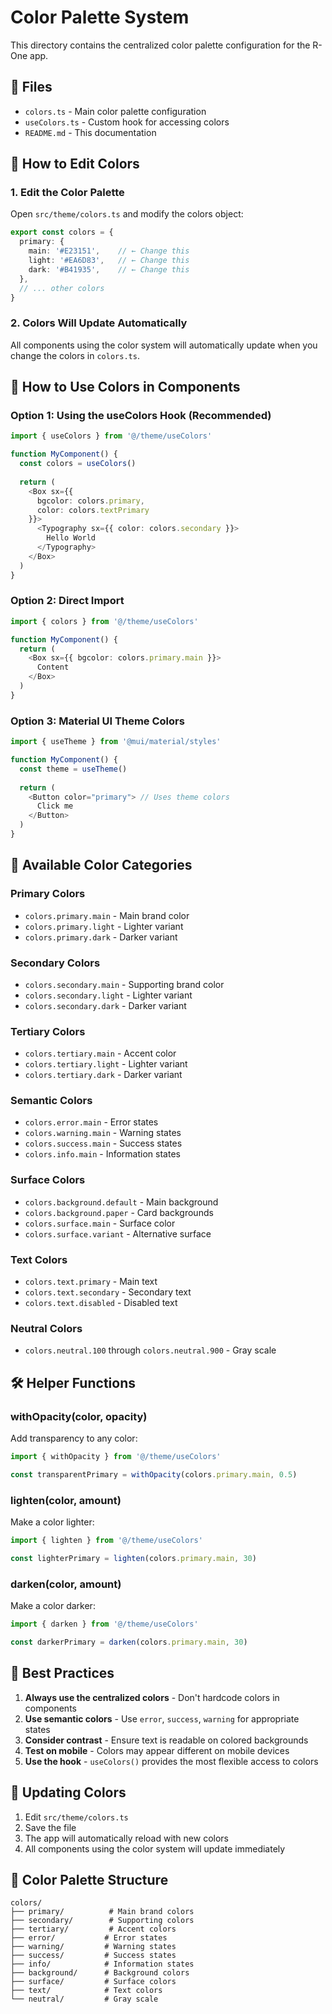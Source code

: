 # Color Palette System

This directory contains the centralized color palette configuration for the R-One app.

## 📁 Files

- `colors.ts` - Main color palette configuration
- `useColors.ts` - Custom hook for accessing colors
- `README.md` - This documentation

## 🎨 How to Edit Colors

### 1. Edit the Color Palette

Open `src/theme/colors.ts` and modify the colors object:

```typescript
export const colors = {
  primary: {
    main: '#E23151',    // ← Change this
    light: '#EA6D83',   // ← Change this
    dark: '#B41935',    // ← Change this
  },
  // ... other colors
}
```

### 2. Colors Will Update Automatically

All components using the color system will automatically update when you change the colors in `colors.ts`.

## 🚀 How to Use Colors in Components

### Option 1: Using the useColors Hook (Recommended)

```typescript
import { useColors } from '@/theme/useColors'

function MyComponent() {
  const colors = useColors()
  
  return (
    <Box sx={{ 
      bgcolor: colors.primary,
      color: colors.textPrimary 
    }}>
      <Typography sx={{ color: colors.secondary }}>
        Hello World
      </Typography>
    </Box>
  )
}
```

### Option 2: Direct Import

```typescript
import { colors } from '@/theme/useColors'

function MyComponent() {
  return (
    <Box sx={{ bgcolor: colors.primary.main }}>
      Content
    </Box>
  )
}
```

### Option 3: Material UI Theme Colors

```typescript
import { useTheme } from '@mui/material/styles'

function MyComponent() {
  const theme = useTheme()
  
  return (
    <Button color="primary"> // Uses theme colors
      Click me
    </Button>
  )
}
```

## 🎯 Available Color Categories

### Primary Colors
- `colors.primary.main` - Main brand color
- `colors.primary.light` - Lighter variant
- `colors.primary.dark` - Darker variant

### Secondary Colors
- `colors.secondary.main` - Supporting brand color
- `colors.secondary.light` - Lighter variant
- `colors.secondary.dark` - Darker variant

### Tertiary Colors
- `colors.tertiary.main` - Accent color
- `colors.tertiary.light` - Lighter variant
- `colors.tertiary.dark` - Darker variant

### Semantic Colors
- `colors.error.main` - Error states
- `colors.warning.main` - Warning states
- `colors.success.main` - Success states
- `colors.info.main` - Information states

### Surface Colors
- `colors.background.default` - Main background
- `colors.background.paper` - Card backgrounds
- `colors.surface.main` - Surface color
- `colors.surface.variant` - Alternative surface

### Text Colors
- `colors.text.primary` - Main text
- `colors.text.secondary` - Secondary text
- `colors.text.disabled` - Disabled text

### Neutral Colors
- `colors.neutral.100` through `colors.neutral.900` - Gray scale

## 🛠️ Helper Functions

### withOpacity(color, opacity)
Add transparency to any color:

```typescript
import { withOpacity } from '@/theme/useColors'

const transparentPrimary = withOpacity(colors.primary.main, 0.5)
```

### lighten(color, amount)
Make a color lighter:

```typescript
import { lighten } from '@/theme/useColors'

const lighterPrimary = lighten(colors.primary.main, 30)
```

### darken(color, amount)
Make a color darker:

```typescript
import { darken } from '@/theme/useColors'

const darkerPrimary = darken(colors.primary.main, 30)
```

## 📱 Best Practices

1. **Always use the centralized colors** - Don't hardcode colors in components
2. **Use semantic colors** - Use `error`, `success`, `warning` for appropriate states
3. **Consider contrast** - Ensure text is readable on colored backgrounds
4. **Test on mobile** - Colors may appear different on mobile devices
5. **Use the hook** - `useColors()` provides the most flexible access to colors

## 🔄 Updating Colors

1. Edit `src/theme/colors.ts`
2. Save the file
3. The app will automatically reload with new colors
4. All components using the color system will update immediately

## 🎨 Color Palette Structure

```
colors/
├── primary/          # Main brand colors
├── secondary/        # Supporting colors
├── tertiary/         # Accent colors
├── error/           # Error states
├── warning/         # Warning states
├── success/         # Success states
├── info/            # Information states
├── background/      # Background colors
├── surface/         # Surface colors
├── text/            # Text colors
└── neutral/         # Gray scale
```
